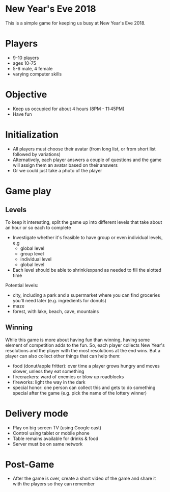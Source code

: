 # New Year's Eve 2018

This is a simple game for keeping us busy at New Year's Eve 2018.


# Players

- 9-10 players
- ages 10-75
- 5-6 male, 4 female
- varying computer skills


# Objective

- Keep us occupied for about 4 hours (8PM - 11:45PM)
- Have fun


# Initialization

- All players must choose their avatar (from long list, or from short list followed by variations)
- Alternatively, each player answers a couple of questions and the game will assign them an avatar based on their answers
- Or we could just take a photo of the player


# Game play


## Levels

To keep it interesting, split the game up into different levels that take about an hour or so each to complete
- Investigate whether it's feasible to have group or even individual levels, e.g
    - global level
    - group level
    - individual level
    - global level
- Each level should be able to shrink/expand as needed to fill the alotted time

Potential levels:
- city, including a park and a supermarket where you can find groceries you'll need later (e.g. ingredients for donuts)
- maze
- forest, with lake, beach, cave, mountains

## Winning

While this game is more about having fun than winning, having some element of competition adds to the fun.
So, each player collects New Year's resolutions and the player with the most resolutions at the end wins.
But a player can also collect other things that can help them:
- food (donut/apple fritter): over time a player grows hungry and moves slower, unless they eat something
- firecrackers: ward of enemies or blow up roadblocks
- fireworks: light the way in the dark
- special honor: one person can collect this and gets to do something special after the game
  (e.g. pick the name of the lottery winner)


# Delivery mode

- Play on big screen TV (using Google cast)
- Control using tablet or mobile phone
- Table remains available for drinks & food
- Server must be on same network


# Post-Game

- After the game is over, create a short video of the game and share it with the players so they can remember
